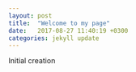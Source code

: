 ```yaml
---
layout: post
title:  "Welcome to my page"
date:   2017-08-27 11:40:19 +0300
categories: jekyll update
---
```

Initial creation
